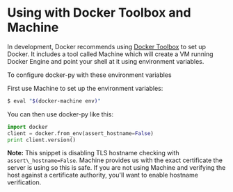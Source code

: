 # Using with Docker Toolbox and Machine

In development, Docker recommends using
[Docker Toolbox](https://www.docker.com/products/docker-toolbox) to set up
Docker. It includes a tool called Machine which will create a VM running
Docker Engine and point your shell at it using environment variables.

To configure docker-py with these environment variables

First use Machine to set up the environment variables:
```bash
$ eval "$(docker-machine env)"
```

You can then use docker-py like this:
```python
import docker
client = docker.from_env(assert_hostname=False)
print client.version()
```

**Note:** This snippet is disabling TLS hostname checking with
`assert\_hostname=False`. Machine provides us with the exact certificate
the server is using so this is safe. If you are not using Machine and verifying
the host against a certificate authority, you'll want to enable hostname
verification.
